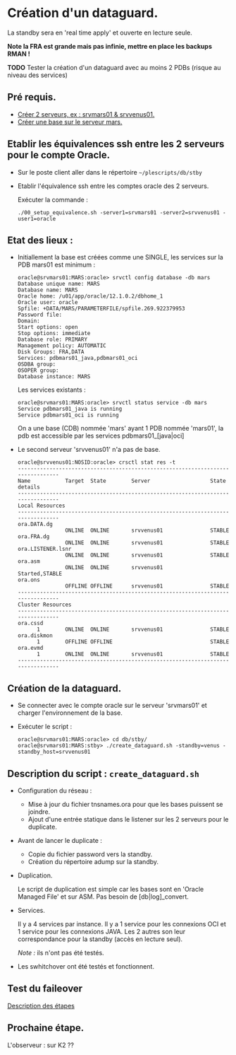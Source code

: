 #	Création d'un dataguard.
  La standby sera en 'real time apply' et ouverte en lecture seule.

  **Note la FRA est grande mais pas infinie, mettre en place les backups RMAN !**

  **TODO** Tester la création d'un dataguard avec au moins 2 PDBs (risque au niveau des services)

##	Pré requis.
 - [Créer 2 serveurs, ex : srvmars01 & srvvenus01.](https://github.com/PhilippeLeroux/plescripts/tree/master/database_servers/README.md)
 - [Créer une base sur le serveur mars.](https://github.com/PhilippeLeroux/plescripts/tree/master/db/README.md)
 
## Etablir les équivalences ssh entre les 2 serveurs pour le compte Oracle.
 - Sur le poste client aller dans le répertoire `~/plescripts/db/stby`

 - Etablir l'équivalence ssh entre les comptes oracle des 2 serveurs.

   Exécuter la commande :

   `./00_setup_equivalence.sh -server1=srvmars01 -server2=srvvenus01 -user1=oracle`

## Etat des lieux :
 - Initiallement la base est créées comme une SINGLE, les services sur la PDB mars01 est minimum :
	```
	oracle@srvmars01:MARS:oracle> srvctl config database -db mars
	Database unique name: MARS
	Database name: MARS
	Oracle home: /u01/app/oracle/12.1.0.2/dbhome_1
	Oracle user: oracle
	Spfile: +DATA/MARS/PARAMETERFILE/spfile.269.922379953
	Password file:
	Domain:
	Start options: open
	Stop options: immediate
	Database role: PRIMARY
	Management policy: AUTOMATIC
	Disk Groups: FRA,DATA
	Services: pdbmars01_java,pdbmars01_oci
	OSDBA group:
	OSOPER group:
	Database instance: MARS
	```

	Les services existants :
	```
	oracle@srvmars01:MARS:oracle> srvctl status service -db mars
	Service pdbmars01_java is running
	Service pdbmars01_oci is running
	```

	On a une base (CDB) nommée 'mars' ayant 1 PDB nommée 'mars01', la pdb est accessible
	par les services pdbmars01_[java|oci]

 - Le second serveur 'srvvenus01' n'a pas de base.
	```
	oracle@srvvenus01:NOSID:oracle> crsctl stat res -t
	--------------------------------------------------------------------------------
	Name           Target  State        Server                   State details
	--------------------------------------------------------------------------------
	Local Resources
	--------------------------------------------------------------------------------
	ora.DATA.dg
				   ONLINE  ONLINE       srvvenus01               STABLE
	ora.FRA.dg
				   ONLINE  ONLINE       srvvenus01               STABLE
	ora.LISTENER.lsnr
				   ONLINE  ONLINE       srvvenus01               STABLE
	ora.asm
				   ONLINE  ONLINE       srvvenus01               Started,STABLE
	ora.ons
				   OFFLINE OFFLINE      srvvenus01               STABLE
	--------------------------------------------------------------------------------
	Cluster Resources
	--------------------------------------------------------------------------------
	ora.cssd
		  1        ONLINE  ONLINE       srvvenus01               STABLE
	ora.diskmon
		  1        OFFLINE OFFLINE                               STABLE
	ora.evmd
		  1        ONLINE  ONLINE       srvvenus01               STABLE
	--------------------------------------------------------------------------------
	```

##	Création de la dataguard.
 - Se connecter avec le compte oracle sur le serveur 'srvmars01' et charger l'environnement de la base.

 - Exécuter le script :
	```
	oracle@srvmars01:MARS:oracle> cd db/stby/
	oracle@srvmars01:MARS:stby> ./create_dataguard.sh -standby=venus -standby_host=srvvenus01
	```

## Description du script : `create_dataguard.sh`
 * Configuration du réseau :
   * Mise à jour du fichier tnsnames.ora pour que les bases puissent se joindre.
   * Ajout d'une entrée statique dans le listener sur les 2 serveurs pour le duplicate.

 * Avant de lancer le duplicate :
   * Copie du fichier password vers la standby.
   * Création du répertoire adump sur la standby.

 * Duplication.

   Le script de duplication est simple car les bases sont en 'Oracle Managed File' et
   sur ASM. Pas besoin de [db|log]_convert.

 * Services.

   Il y a 4 services par instance. Il y a 1 service pour les connexions OCI et 1
   service pour les connexions JAVA. Les 2 autres son leur correspondance pour la
   standby (accès en lecture seul).

   _Note :_ ils n'ont pas été testés.

 * Les swhitchover ont été testés et fonctionnent.

## Test du faileover
  [Description des étapes](https://github.com/PhilippeLeroux/plescripts/blob/master/db/stby/faileover.md)
 
##	Prochaine étape.
 L'observeur : sur K2 ??
